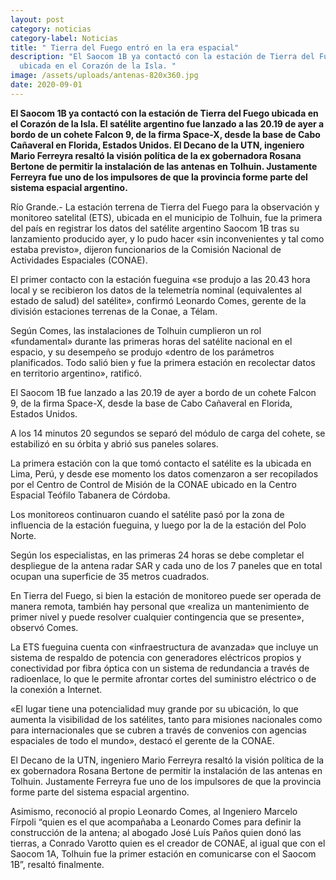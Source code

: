 ```yaml
---
layout: post
category: noticias
category-label: Noticias
title: " Tierra del Fuego entró en la era espacial"
description: "El Saocom 1B ya contactó con la estación de Tierra del Fuego
  ubicada en el Corazón de la Isla. "
image: /assets/uploads/antenas-820x360.jpg
date: 2020-09-01
---
```

**El Saocom 1B ya contactó con la estación de Tierra del Fuego ubicada en el Corazón de la Isla. El satélite argentino fue lanzado a las 20.19 de ayer a bordo de un cohete Falcon 9, de la firma Space-X, desde la base de Cabo Cañaveral en Florida, Estados Unidos. El Decano de la UTN, ingeniero Mario Ferreyra resaltó la visión política de la ex gobernadora Rosana Bertone de permitir la instalación de las antenas en Tolhuin. Justamente Ferreyra fue uno de los impulsores de que la provincia forme parte del sistema espacial argentino.**

Río Grande.- La estación terrena de Tierra del Fuego para la observación y monitoreo satelital (ETS), ubicada en el municipio de Tolhuin, fue la primera del país en registrar los datos del satélite argentino Saocom 1B tras su lanzamiento producido ayer, y lo pudo hacer «sin inconvenientes y tal como estaba previsto», dijeron funcionarios de la Comisión Nacional de Actividades Espaciales (CONAE).

El primer contacto con la estación fueguina «se produjo a las 20.43 hora local y se recibieron los datos de la telemetría nominal (equivalentes al estado de salud) del satélite», confirmó Leonardo Comes, gerente de la división estaciones terrenas de la Conae, a Télam.

Según Comes, las instalaciones de Tolhuin cumplieron un rol «fundamental» durante las primeras horas del satélite nacional en el espacio, y su desempeño se produjo «dentro de los parámetros planificados. Todo salió bien y fue la primera estación en recolectar datos en territorio argentino», ratificó.

El Saocom 1B fue lanzado a las 20.19 de ayer a bordo de un cohete Falcon 9, de la firma Space-X, desde la base de Cabo Cañaveral en Florida, Estados Unidos.

A los 14 minutos 20 segundos se separó del módulo de carga del cohete, se estabilizó en su órbita y abrió sus paneles solares.

La primera estación con la que tomó contacto el satélite es la ubicada en Lima, Perú, y desde ese momento los datos comenzaron a ser recopilados por el Centro de Control de Misión de la CONAE ubicado en la Centro Espacial Teófilo Tabanera de Córdoba.

Los monitoreos continuaron cuando el satélite pasó por la zona de influencia de la estación fueguina, y luego por la de la estación del Polo Norte.

Según los especialistas, en las primeras 24 horas se debe completar el despliegue de la antena radar SAR y cada uno de los 7 paneles que en total ocupan una superficie de 35 metros cuadrados.

En Tierra del Fuego, si bien la estación de monitoreo puede ser operada de manera remota, también hay personal que «realiza un mantenimiento de primer nivel y puede resolver cualquier contingencia que se presente», observó Comes.

La ETS fueguina cuenta con «infraestructura de avanzada» que incluye un sistema de respaldo de potencia con generadores eléctricos propios y conectividad por fibra óptica con un sistema de redundancia a través de radioenlace, lo que le permite afrontar cortes del suministro eléctrico o de la conexión a Internet.

«El lugar tiene una potencialidad muy grande por su ubicación, lo que aumenta la visibilidad de los satélites, tanto para misiones nacionales como para internacionales que se cubren a través de convenios con agencias espaciales de todo el mundo», destacó el gerente de la CONAE.

El Decano de la UTN, ingeniero Mario Ferreyra resaltó la visión política de la ex gobernadora Rosana Bertone de permitir la instalación de las antenas en Tolhuin. Justamente Ferreyra fue uno de los impulsores de que la provincia forme parte del sistema espacial argentino.

Asimismo, reconoció al propio Leonardo Comes, al Ingeniero Marcelo Fírpoli “quien es el que acompañaba a Leonardo Comes para definir la construcción de la antena; al abogado José Luís Paños quien donó las tierras, a Conrado Varotto quien es el creador de CONAE, al igual que con el Saocom 1A, Tolhuin fue la primer estación en comunicarse con el Saocom 1B”, resaltó finalmente.